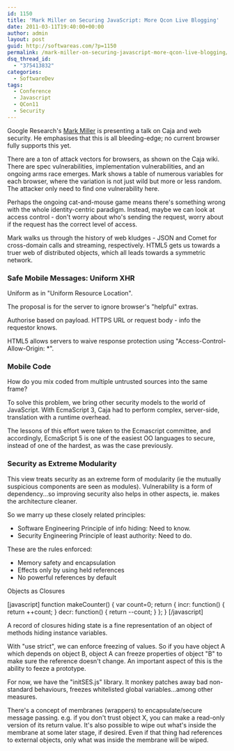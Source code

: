 ```yaml
---
id: 1150
title: 'Mark Miller on Securing JavaScript: More Qcon Live Blogging'
date: 2011-03-11T19:40:00+00:00
author: admin
layout: post
guid: http://softwareas.com/?p=1150
permalink: /mark-miller-on-securing-javascript-more-qcon-live-blogging/
dsq_thread_id:
  - "375413832"
categories:
  - SoftwareDev
tags:
  - Conference
  - Javascript
  - QCon11
  - Security
---
```

Google Research's <a href="http://research.google.com/pubs/author35958.html">Mark Miller</a> is presenting a talk on Caja and web security. He emphasises that this is all bleeding-edge; no current browser fully supports this yet.

There are a ton of attack vectors for browsers, as shown on the Caja wiki. There are spec vulnerabilities, implementation vulnerabilities, and an ongoing arms race emerges. Mark shows a table of numerous variables for each browser, where the variation is not just wild but more or less random. The attacker only need to find one vulnerability here.

Perhaps the ongoing cat-and-mouse game means there's something wrong with the whole identity-centric paradigm. Instead, maybe we can look at access control - don't worry about who's sending the request, worry about if the request has the correct level of access.

Mark walks us through the history of web kludges - JSON and Comet for cross-domain calls and streaming, respectively. HTML5 gets us towards a truer web of distributed objects, which all leads towards a symmetric network.

<h3>Safe Mobile Messages: Uniform XHR</h3>

Uniform as in "Uniform Resource Location".

The proposal is for the server to ignore browser's "helpful" extras.

Authorise based on payload. HTTPS URL or request body - info the requestor knows.

HTML5 allows servers to waive response protection using "Access-Control-Allow-Origin: *".

<h3>Mobile Code</h3>

How do you mix coded from multiple untrusted sources into the same frame?

To solve this problem, we bring other security models to the world of JavaScript. With EcmaScript 3, Caja had to perform complex, server-side, translation with a runtime overhead.

The lessons of this effort were taken to the Ecmascript committee, and accordingly, EcmaScript 5 is one of the easiest OO languages to secure, instead of one of the hardest, as was the case previously.

<h3>Security as Extreme Modularity</h3>

This view treats security as an extreme form of modularity (ie the mutually suspicious components are seen as modules). Vulnerability is a form of dependency...so improving security also helps in other aspects, ie. makes the architecture cleaner.

So we marry up these closely related principles:
* Software Engineering Principle of info hiding: Need to know.
* Security Engineering Principle of least authority: Need to do.

These are the rules enforced:
* Memory safety and encapsulation
* Effects only by using held references
* No powerful references by default

Objects as Closures

[javascript]
function makeCounter() {
  var count=0;
  return {
    incr: function() { return ++count; }
    decr: function() { return --count; }
  };
}
[/javascript]

A record of closures hiding state is a fine representation of an object of methods hiding instance variables.

With "use strict", we can enforce freezing of values. So if you have object A which depends on object B, object A can freeze properties of object "B" to make sure the reference doesn't change. An important aspect of this is the ability to feeze a prototype.

For now, we have the "initSES.js" library. It monkey patches away bad non-standard behaviours, freezes whitelisted global variables...among other measures.

There's a concept of membranes (wrappers) to encapsulate/secure message passing. e.g. if you don't trust object X, you can make a read-only version of its return value. It's also possible to wipe out what's inside the membrane at some later stage, if desired. Even if that thing had references to external objects, only what was inside the membrane will be wiped.